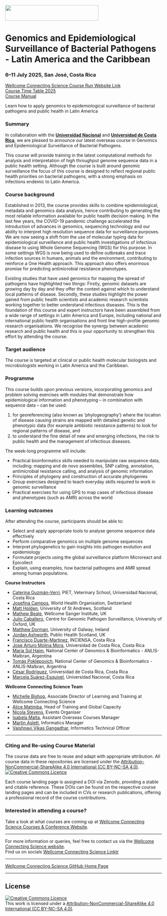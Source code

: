<img src="https://coursesandconferences.wellcomeconnectingscience.org/wp-content/themes/wcc_courses_and_conferences/dist/assets/svg/logo.svg" width="300" height="50"> 

# Genomics and Epidemiological Surveillance of Bacterial Pathogens - Latin America and the Caribbean

### 6–11 July 2025, San José, Costa Rica

[Wellcome Connecting Science Course Run Website Link]() <br /> 
[Course Time Table 2025]() <br /> 
[Course Manual]()

Learn how to apply genomics to epidemiological surveillance of bacterial pathogens and public health in Latin America

### Summary
In collaboration with the **[Universidad Nacional](https://www.una.ac.cr/)** and **[Universidad de Costa Rica](https://www.ucr.ac.cr/)**, we are pleased to announce our latest overseas course in Genomics and Epidemiological Surveillance of Bacterial Pathogens.

This course will provide training in the latest computational methods for analysis and interpretation of high throughput genome sequence data in a public health setting. Although the course is built around genomic surveillance the focus of this course is designed to reflect regional public health priorities on bacterial pathogens, with a strong emphasis on infections endemic to Latin America.

### Course background

Established in 2013, the course provides skills to combine epidemiological, metadata and genomics data analysis, hence contributing to generating the most reliable information available for public health decision making. In the last few years, the COVID-19 pandemic challenge accelerated the introduction of advances in genomics, sequencing technology and our ability to interpret high resolution sequence data for surveillance purposes. We are now seeing a shift from the use of molecular typing data for epidemiological surveillance and public health investigations of infectious disease to using Whole Genome Sequencing (WGS) for this purpose. In some settings WGS is now being used to define outbreaks and trace infection sources in humans, animals and the environment, contributing to reinforce a One Health approach. This approach also offers enormous promise for predicting antimicrobial resistance phenotypes.

Existing studies that have used genomics for mapping the spread of pathogens have highlighted two things: Firstly, genomic datasets are growing day by day and they offer the context against which to understand local patterns of disease. Secondly, these studies highlight the power gained from public health scientists and academic research scientists working together to better understand infectious diseases. This is the foundation of this course and expert instructors have been assembled from a wide range of settings in Latin America and Europe, including national and international public health organisations and front line high-profile genomic research organisations. We recognise the synergy between academic research and public health and this is your opportunity to strengthen this effort by attending the course.

### Target audience

The course is targeted at clinical or public health molecular biologists and microbiologists working in Latin America and the Caribbean.

### Programme

This course builds upon previous versions, incorporating genomics and problem solving exercises with modules that demonstrate how epidemiological information and phenotyping – in combination with sequence data – can be used:

1. for georeferencing (also known as ‘phylogeography’) where the location of disease causing strains are mapped with detailed genetic and phenotypic data (for example antibiotic resistance patterns) to look for regional patterns of disease, and
2. to understand the fine detail of new and emerging infections, the risk to public health and the management of infectious diseases.

The week-long programme will include:

- Practical bioinformatics skills needed to manipulate raw sequence data, including: mapping and de novo assemblies, SNP calling, annotation, antimicrobial resistance calling, and analysis of genomic information
- Principles of phylogeny and construction of accurate phylogenies
- Group exercises designed to teach everyday skills required to work in genomic surveillance
- Practical exercises for using GPS to map cases of infectious disease and phenotypes (such as AMR) across the world

### Learning outcomes

After attending the course, participants should be able to:

- Select and apply appropriate tools to analyse genome sequence data effectively
- Perform comparative genomics on multiple genome sequences
- Interpret phylogenetics to gain insights into pathogen evolution and epidemiology 
- Formulate projects using the global surveillance platform Microreact and Epicollect
- Explain, using examples, how bacterial pathogens and AMR spread among human populations.

**Course Instructors**

- [Caterina Guzmán-Verri](https://scholar.google.com/citations?user=S1GNAC8AAAAJ&hl=en), PIET, Veterinary School, Universidad Nacional, Costa Rica
- [Josefina Campos](https://www.researchgate.net/profile/Josefina-Campos-2), World Health Organisation, Switzerland
- [Matt Holden](https://risweb.st-andrews.ac.uk/portal/en/persons/matthew-holden(029e1abe-7829-4bc3-accf-9d9e392f274c).html), University of St Andrews, Scotland
- [Mathew Beale](https://www.sanger.ac.uk/person/beale-mathew/), Wellcome Sanger Institute, UK
- [Julio Caballero](https://www.pathogensurveillance.net/team/dr-julio-diaz-caballero/), Centre for Genomic Pathogen Surveillance, University of Oxford, UK
- [Matthew Dorman](https://www.universityofgalway.ie/our-research/people/mathematical-statistical-sciences/matthewdorman/), University of Galway, Ireland
- [Jordan Ashworth](), Public Health Scotland, UK
- [Francisco Duarte-Martinez](https://www.inciensa.sa.cr/investigacion/investigadores/Francisco%20Duarte.aspx#HERMES_TABS_1_0), INCIENSA, Costa Rica
- [Jose Arturo Molina Mora](https://ciet.ucr.ac.cr/en/researchers/jose-arturo-molina-mora-phd), Universidad de Costa Rica, Costa Rica
- [María Sol Haim](https://www.researchgate.net/profile/Maria-Sol-Haim), National Center of Genomics & Bioinformatics - ANLIS-Malbran, Argentina
- [Tomás Poklepovich](https://www.linkedin.com/in/tom%C3%A1s-javier-pokl%C3%A9povich-caride-6a622322/), National Center of Genomics & Bioinformatics - ANLIS-Malbran, Argentina
- [César Rodríguez](https://scholar.google.com/citations?user=Mq0-MIsAAAAJ&hl=en), Universidad de Costa Rica, Costa Rica
- [Marcela Suárez-Esquivel](https://www.researchgate.net/profile/Marcela-Suarez-Esquivel), Universidad Nacional, Costa Rica

**Wellcome Connecting Science Team**

- [Michelle Bishop](https://www.wellcomeconnectingscience.org/person/bishop-michelle/#), Associate Director of Learning and Training at Wellcome Connecting Science
- [Alice Matimba](https://uk.linkedin.com/in/alice-matimba-8805177), Head of Training and Global Capacity
- [Nicola Stevens](https://www.wellcomeconnectingscience.org/person/stevens-nicola/), Events Organiser
- [Isabela Malta](https://www.wellcomeconnectingscience.org/person/malta-isabela/), Assistant Overseas Courses Manager
- [Martin Aslett](https://coursesandconferences.wellcomeconnectingscience.org/about-us/the-team/), Informatics Manager
- [Vaishnavi Vikas Gangadhar](https://www.wellcomeconnectingscience.org/person/gangadhar-vaishnavi/), Informatics Technical Officer

******

### Citing and Re-using Course Material

The course data are free to reuse and adapt with appropriate attribution. All course data in these repositories are licensed under the <a rel="license" href="https://creativecommons.org/licenses/by-nc-sa/4.0/">Attribution-NonCommercial-ShareAlike 4.0 International (CC BY-NC-SA 4.0)</a>. <a rel="license" href="http://creativecommons.org/licenses/by/4.0/"><img alt="Creative Commons Licence" style="border-width:0" src="https://i.creativecommons.org/l/by-nc-sa/4.0/88x31.png" /></a><br /> 

Each course landing page is assigned a DOI via Zenodo, providing a stable and citable reference. These DOIs can be found on the respective course landing pages and can be included in CVs or research publications, offering a professional record of the course contributions.

### Interested in attending a course?

Take a look at what courses are coming up at [Wellcome Connecting Science Courses & Conference Website](https://coursesandconferences.wellcomeconnectingscience.org/our-events/).

---

For more information or queries, feel free to contact us via the [Wellcome Connecting Science website](https://coursesandconferences.wellcomeconnectingscience.org).<br /> 
Find us on socials [Wellcome Connecting Science Linktr](https://linktr.ee/eventswcs)

---

[Wellcome Connecting Science GitHub Home Page](https://github.com/WCSCourses) <br /> 


******
## License
<a rel="license" href="http://creativecommons.org/licenses/by/4.0/"><img alt="Creative Commons Licence" style="border-width:0" src="https://i.creativecommons.org/l/by-nc-sa/4.0/88x31.png" /></a><br />This work is licensed under a <a rel="license" href="https://creativecommons.org/licenses/by-nc-sa/4.0/">Attribution-NonCommercial-ShareAlike 4.0 International (CC BY-NC-SA 4.0)</a>.
